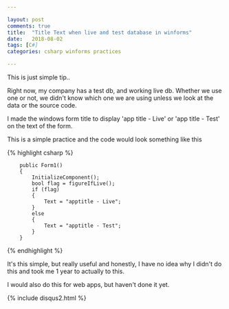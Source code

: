 ```yaml
---

layout: post
comments: true
title:  "Title Text when live and test database in winforms"
date:   2018-08-02
tags: [C#]
categories: csharp winforms practices

---
```


This is just simple tip.. 

Right now, my company has a test db, and working live db.
Whether we use one or not, we didn't know which one we are using
unless we look at the data or the source code. 

I made the windows form title to display
'app title - Live' or 'app title - Test' on the text of the form.

This is a simple practice and the code would look something like this

{% highlight csharp %}

        public Form1()
        {
            InitializeComponent();
			bool flag = figureIfLive();
            if (flag)
            {
                Text = "apptitle - Live";
            }
            else
            {
                Text = "apptitle - Test";
            }
        }

{% endhighlight %} 

It's this simple, but really useful and honestly,
I have no idea why I didn't do this and took me 1 year to actually to this.

I would also do this for web apps, 
but haven't done it yet.

{% include disqus2.html %}